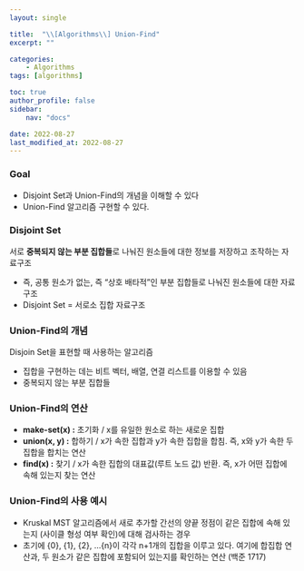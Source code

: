 ```yaml
---
layout: single

title:  "\\[Algorithms\\] Union-Find"
excerpt: ""

categories: 
    - Algorithms
tags: [algorithms]

toc: true
author_profile: false
sidebar:
    nav: "docs"

date: 2022-08-27
last_modified_at: 2022-08-27
---
```


### Goal

- Disjoint Set과 Union-Find의 개념을 이해할 수 있다
- Union-Find 알고리즘 구현할 수 있다.

### Disjoint Set

서로 **중복되지 않는 부분 집합들**로 나눠진 원소들에 대한 정보를 저장하고 조작하는 자료구조

- 즉, 공통 원소가 없는, 즉 “상호 배타적”인 부분 집합들로 나눠진 원소들에 대한 자료구조
- Disjoint Set = 서로소 집합 자료구조

### Union-Find의 개념

Disjoin Set을 표현할 때 사용하는 알고리즘

- 집합을 구현하는 데는 비트 벡터, 배열, 연결 리스트를 이용할 수 있음
- 중복되지 않는 부분 집합들

### Union-Find의 연산

- **make-set(x) :** 초기화 / x를 유일한 원소로 하는 새로운 집합
- **union(x, y) :** 합하기 / x가 속한 집합과 y가 속한 집합을 합침. 즉, x와 y가 속한 두 집합을 합치는 연산
- **find(x) :** 찾기 / x가 속한 집합의 대표값(루트 노드 값) 반환. 즉, x가 어떤 집합에 속해 있는지 찾는 연산

### Union-Find의 사용 예시

- Kruskal MST 알고리즘에서 새로 추가할 간선의 양끝 정점이 같은 집합에 속해 있는지
(사이클 형성 여부 확인)에 대해 검사하는 경우
- 초기에 {0}, {1}, {2}, …{n}이 각각 n+1개의 집합을 이루고 있다. 여기에 합집합 연산과, 
두 원소가 같은 집합에 포함되어 있는지를 확인하는 연산 (백준 1717)